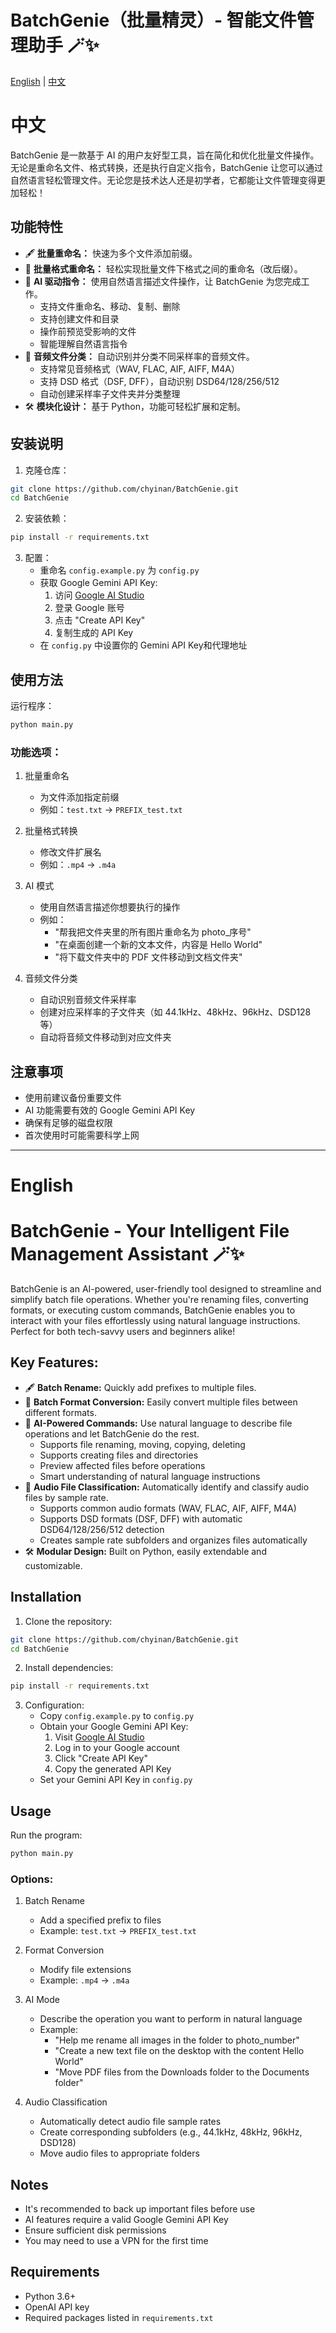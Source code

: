 # BatchGenie（批量精灵）- 智能文件管理助手 🪄✨

[English](#english) | [中文](#中文)

# 中文

BatchGenie 是一款基于 AI 的用户友好型工具，旨在简化和优化批量文件操作。无论是重命名文件、格式转换，还是执行自定义指令，BatchGenie 让您可以通过自然语言轻松管理文件。无论您是技术达人还是初学者，它都能让文件管理变得更加轻松！

## 功能特性

- 🖋 **批量重命名：** 快速为多个文件添加前缀。
- 🔄 **批量格式重命名：** 轻松实现批量文件下格式之间的重命名（改后缀）。
- 🤖 **AI 驱动指令：** 使用自然语言描述文件操作，让 BatchGenie 为您完成工作。
  - 支持文件重命名、移动、复制、删除
  - 支持创建文件和目录
  - 操作前预览受影响的文件
  - 智能理解自然语言指令
- 🎵 **音频文件分类：** 自动识别并分类不同采样率的音频文件。
  - 支持常见音频格式（WAV, FLAC, AIF, AIFF, M4A）
  - 支持 DSD 格式（DSF, DFF），自动识别 DSD64/128/256/512
  - 自动创建采样率子文件夹并分类整理
- 🛠 **模块化设计：** 基于 Python，功能可轻松扩展和定制。

## 安装说明

1. 克隆仓库：
```bash
git clone https://github.com/chyinan/BatchGenie.git
cd BatchGenie
```

2. 安装依赖：
```bash
pip install -r requirements.txt
```

3. 配置：
   - 重命名 `config.example.py` 为 `config.py`
   - 获取 Google Gemini API Key:
     1. 访问 [Google AI Studio](https://makersuite.google.com/app/apikey)
     2. 登录 Google 账号
     3. 点击 "Create API Key"
     4. 复制生成的 API Key
   - 在 `config.py` 中设置你的 Gemini API Key和代理地址

## 使用方法

运行程序：
```bash
python main.py
```

### 功能选项：
1. 批量重命名
   - 为文件添加指定前缀
   - 例如：`test.txt` -> `PREFIX_test.txt`

2. 批量格式转换
   - 修改文件扩展名
   - 例如：`.mp4` -> `.m4a`

3. AI 模式
   - 使用自然语言描述你想要执行的操作
   - 例如：
     - "帮我把文件夹里的所有图片重命名为 photo_序号"
     - "在桌面创建一个新的文本文件，内容是 Hello World"
     - "将下载文件夹中的 PDF 文件移动到文档文件夹"

4. 音频文件分类
   - 自动识别音频文件采样率
   - 创建对应采样率的子文件夹（如 44.1kHz、48kHz、96kHz、DSD128 等）
   - 自动将音频文件移动到对应文件夹

## 注意事项

- 使用前建议备份重要文件
- AI 功能需要有效的 Google Gemini API Key
- 确保有足够的磁盘权限
- 首次使用时可能需要科学上网

---

# English

# BatchGenie - Your Intelligent File Management Assistant 🪄✨

BatchGenie is an AI-powered, user-friendly tool designed to streamline and simplify batch file operations. Whether you're renaming files, converting formats, or executing custom commands, BatchGenie enables you to interact with your files effortlessly using natural language instructions. Perfect for both tech-savvy users and beginners alike!

## Key Features:
- 🖋 **Batch Rename:** Quickly add prefixes to multiple files.
- 🔄 **Batch Format Conversion:** Easily convert multiple files between different formats.
- 🤖 **AI-Powered Commands:** Use natural language to describe file operations and let BatchGenie do the rest.
  - Supports file renaming, moving, copying, deleting
  - Supports creating files and directories
  - Preview affected files before operations
  - Smart understanding of natural language instructions
- 🎵 **Audio File Classification:** Automatically identify and classify audio files by sample rate.
  - Supports common audio formats (WAV, FLAC, AIF, AIFF, M4A)
  - Supports DSD formats (DSF, DFF) with automatic DSD64/128/256/512 detection
  - Creates sample rate subfolders and organizes files automatically
- 🛠 **Modular Design:** Built on Python, easily extendable and customizable.

## Installation

1. Clone the repository:
```bash
git clone https://github.com/chyinan/BatchGenie.git
cd BatchGenie
```

2. Install dependencies:
```bash
pip install -r requirements.txt
```

3. Configuration:
   - Copy `config.example.py` to `config.py`
   - Obtain your Google Gemini API Key:
     1. Visit [Google AI Studio](https://makersuite.google.com/app/apikey)
     2. Log in to your Google account
     3. Click "Create API Key"
     4. Copy the generated API Key
   - Set your Gemini API Key in `config.py`

## Usage

Run the program:
```bash
python main.py
```

### Options:
1. Batch Rename
   - Add a specified prefix to files
   - Example: `test.txt` -> `PREFIX_test.txt`

2. Format Conversion
   - Modify file extensions
   - Example: `.mp4` -> `.m4a`

3. AI Mode
   - Describe the operation you want to perform in natural language
   - Example:
     - "Help me rename all images in the folder to photo_number"
     - "Create a new text file on the desktop with the content Hello World"
     - "Move PDF files from the Downloads folder to the Documents folder"

4. Audio Classification
   - Automatically detect audio file sample rates
   - Create corresponding subfolders (e.g., 44.1kHz, 48kHz, 96kHz, DSD128)
   - Move audio files to appropriate folders

## Notes

- It's recommended to back up important files before use
- AI features require a valid Google Gemini API Key
- Ensure sufficient disk permissions
- You may need to use a VPN for the first time

## Requirements

- Python 3.6+
- OpenAI API key
- Required packages listed in `requirements.txt`
